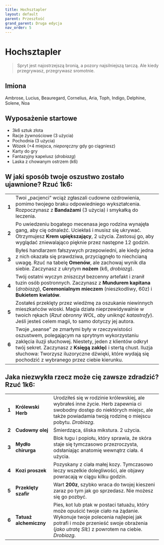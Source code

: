 ```yaml
---
title: Hochsztapler
layout: default
parent: Przeszłość
grand_parent: Druga edycja
nav_order: 5
---
```


# Hochsztapler

> Spryt jest najostrzejszą bronią, a pozory najsilniejszą tarczą. Ale kiedy przegrywasz, przegrywasz sromotnie. 

## Imiona

Ambrose, Lucius, Beauregard, Cornelius, Aria, Toph, Indigo, Delphine, Solene, Noa

## Wyposażenie startowe

- 3k6 sztuk złota
- Racje żywnościowe (3 użycia)
- Pochodnia (3 użycia) 
- Wózek (+4 miejsca, _nieporęczny_ gdy go ciągniesz)
- Karty do gry 
- Fantazyjny kapelusz (_drobiazg_)
- Laska z chowanym ostrzem (k6)

## W jaki sposób twoje oszustwo zostało ujawnione? Rzuć 1k6:

|       |                                                                                                                                                                                                                                                                                                                                                                                                                |
| ----- | -------------------------------------------------------------------------------------------------------------------------------------------------------------------------------------------------------------------------------------------------------------------------------------------------------------------------------------------------------------------------------------------------------------- |
| **1** | Twoi „pacjenci” wciąż zgłaszali cudowne ozdrowienia, pomimo twojego braku odpowiedniego wykształcenia. Rozpoczynasz z **Bandażami** (3 użycia) i smykałką do  leczenia.                                                                                                                                                                                                                                                                |
| **2** | Po uwiedzeniu bogatego mecenasa jego rodzina wynajęła gang, aby cię odnaleźć. Uciekłaś i musisz się ukrywać. Otrzymujesz **Krem upiększający**, 2 użycia. Zastosuj go, aby wyglądać zniewalająco pięknie przez następne 12 godzin.                                                                                                                                 |
| **3** | Byłeś handlarzem fałszywych przepowiedni, ale kiedy jedna z nich okazała się prawdziwa, przyciągnęło to niechcianą uwagę. Rzuć na tabelę **Omenów**, ale zachowaj wynik dla siebie. Zaczynasz z ukrytym **nożem** (k6, _drobiazg_).                            |
| **4** | Twój ostatni wyczyn zniszczył bezcenny artefakt i zranił tuzin osób postronnych. Zaczynasz z **Mundurem kapitana** (_drobiazg_), **Ceremonialnym mieczem** (nieszkodliwy, 60z) i **Bukietem kwiatów**.                                                  |
| **5** | Zostałeś przeklęty przez wiedźmę za oszukanie niewinnych mieszkańców wioski. Magia działa nieprzewidywalnie w twoich rękach (_Rzut obronny WOL, aby uniknąć katastrofy_). Jeśli jesteś celem magii, to samo dotyczy jej autora.       |
| **6** | Twoje „seanse” ze zmarłymi były w rzeczywistości oszustwem, polegającym na sprytnym wykorzystaniu zaklęcia iluzji słuchowej. Niestety, jeden z klientów odkrył twój sekret. Zaczynasz z **Księgą zaklęć** i stertą chust. Iluzja słuchowa: Tworzysz iluzoryczne dźwięki, które wydają się pochodzić z wybranego przez ciebie kierunku.  |

## Jaka niezwykła rzecz może cię zawsze zdradzić? Rzuć 1k6:

|       |                       |                                                                                                                                                                                 |
| ----- | --------------------- | ------------------------------------------------------------------------------------------------------------------------------------------------------------------------------- |
| **1** | **Królewski Herb**       | Urodziłeś się w rodzinie królewskiej, ale wybrałeś inne życie. Herb zapewnia ci swobodny dostęp do niektórych miejsc, ale także powiadamia twoją rodzinę o miejscu pobytu. _Drobiazg_.                           |
| **2** | **Cudowny olej**       | Śmierdząca, śliska mikstura. 2 użycia.                                                                                                   |
| **3** | **Mydło chirurga**    | Blok ługu i popiołu, który sprawia, że skóra staje się tymczasowo przezroczysta, odsłaniając anatomię wewnątrz ciała. 4 użycia.                                                                              |
| **4** | **Kozi proszek**       | Pozyskany z ciała małej kozy.  Tymczasowo leczy wszelkie dolegliwości, ale objawy powracają w ciągu kilku godzin.                         |
| **5** | **Przeklęty szafir**   | Wart **200z**, szybko wraca do twojej kieszeni zaraz po tym jak go sprzedasz. Nie możesz się go pozbyć.                                |
| **6** | **Tatuaż alchemiczny** | Pies, kot lub ptak w postaci tatuażu, który może opuścić twoje ciało na żądanie. Wykonuje twoje polecenia najlepiej jak potrafi i może przenieść swoje obrażenia (_jako utratę SIŁ_) z powrotem na ciebie. _Drobiazg_.  |
